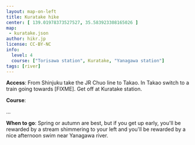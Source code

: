 ```yaml
---
layout: map-on-left
title: Kuratake hike
center: [ 139.01978373527527, 35.583923308165026 ]
map: 
 - kuratake.json
author: hikr.jp
license: CC-BY-NC
info:
  level: 4
  course: ["Torisawa station", Kuratake, "Yanagawa station"]
tags: [river]
---
```


**Access**: 
From Shinjuku take the JR Chuo line to Takao. In Takao switch to a train going towards [FIXME]. Get off at Kuratake station.

**Course**:

...

**When to go**:
Spring or autumn are best, but if you get up early, you'll be rewarded by a stream shimmering to your left and you'll be rewarded by a nice afternoon swim near Yanagawa river.